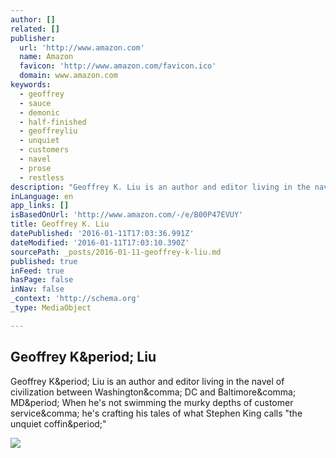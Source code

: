 ```yaml
---
author: []
related: []
publisher:
  url: 'http://www.amazon.com'
  name: Amazon
  favicon: 'http://www.amazon.com/favicon.ico'
  domain: www.amazon.com
keywords:
  - geoffrey
  - sauce
  - demonic
  - half-finished
  - geoffreyliu
  - unquiet
  - customers
  - navel
  - prose
  - restless
description: "Geoffrey K. Liu is an author and editor living in the navel of civilization between Washington, DC and Baltimore, MD. When he's not swimming the murky depths of customer service, he's crafting his tales of what Stephen King calls \"the unquiet coffin.\""
inLanguage: en
app_links: []
isBasedOnUrl: 'http://www.amazon.com/-/e/B00P47EVUY'
title: Geoffrey K. Liu
datePublished: '2016-01-11T17:03:36.991Z'
dateModified: '2016-01-11T17:03:10.390Z'
sourcePath: _posts/2016-01-11-geoffrey-k-liu.md
published: true
inFeed: true
hasPage: false
inNav: false
_context: 'http://schema.org'
_type: MediaObject

---
```

<article style=""><h1>Geoffrey K&amp;period; Liu</h1><p>Geoffrey K&amp;period; Liu is an author and editor living in the navel of civilization between Washington&amp;comma; DC and Baltimore&amp;comma; MD&amp;period; When he's not swimming the murky depths of customer service&amp;comma; he's crafting his tales of what Stephen King calls "the unquiet coffin&amp;period;"</p><img src="https://images-na.ssl-images-amazon.com/images/I/51Bse9VxsWL._UX250_.jpg" /></article>